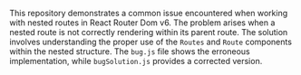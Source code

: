 This repository demonstrates a common issue encountered when working with nested routes in React Router Dom v6.  The problem arises when a nested route is not correctly rendering within its parent route.  The solution involves understanding the proper use of the `Routes` and `Route` components within the nested structure.  The `bug.js` file shows the erroneous implementation, while `bugSolution.js` provides a corrected version.